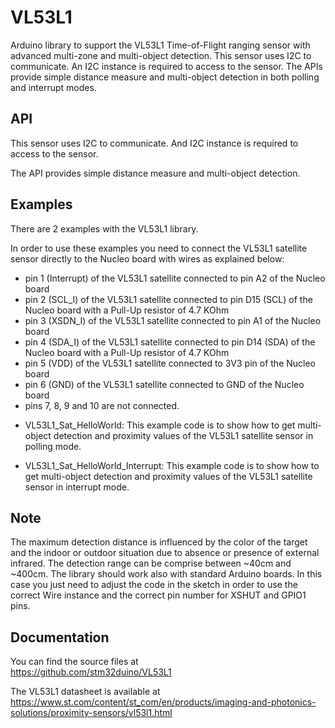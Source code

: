 # VL53L1
Arduino library to support the VL53L1 Time-of-Flight ranging sensor with advanced multi-zone and multi-object detection.
This sensor uses I2C to communicate. An I2C instance is required to access to the sensor.
The APIs provide simple distance measure and multi-object detection in both polling and interrupt modes.

## API

This sensor uses I2C to communicate. And I2C instance is required to access to the sensor.

The API provides simple distance measure and multi-object detection.

## Examples

There are 2 examples with the VL53L1 library.

In order to use these examples you need to connect the VL53L1 satellite sensor directly to the Nucleo board with wires as explained below:
- pin 1 (Interrupt) of the VL53L1 satellite connected to pin A2 of the Nucleo board 
- pin 2 (SCL_I) of the VL53L1 satellite connected to pin D15 (SCL) of the Nucleo board with a Pull-Up resistor of 4.7 KOhm
- pin 3 (XSDN_I) of the VL53L1 satellite connected to pin A1 of the Nucleo board
- pin 4 (SDA_I) of the VL53L1 satellite connected to pin D14 (SDA) of the Nucleo board with a Pull-Up resistor of 4.7 KOhm
- pin 5 (VDD) of the VL53L1 satellite connected to 3V3 pin of the Nucleo board
- pin 6 (GND) of the VL53L1 satellite connected to GND of the Nucleo board
- pins 7, 8, 9 and 10 are not connected.

* VL53L1_Sat_HelloWorld: This example code is to show how to get multi-object detection and proximity
  values of the VL53L1 satellite sensor in polling mode.

* VL53L1_Sat_HelloWorld_Interrupt: This example code is to show how to get multi-object detection and proximity
  values of the VL53L1 satellite sensor in interrupt mode.

## Note

The maximum detection distance is influenced by the color of the target and
the indoor or outdoor situation due to absence or presence of external
infrared. The detection range can be comprise between ~40cm and ~400cm.
The library should work also with standard Arduino boards. In this case you just
need to adjust the code in the sketch in order to use the correct Wire instance and
the correct pin number for XSHUT and GPIO1 pins.

## Documentation

You can find the source files at  
https://github.com/stm32duino/VL53L1

The VL53L1 datasheet is available at  
https://www.st.com/content/st_com/en/products/imaging-and-photonics-solutions/proximity-sensors/vl53l1.html
